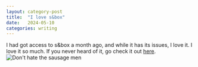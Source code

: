 ```yaml
---
layout: category-post
title:  "I love s&box"
date:   2024-05-10
categories: writing
---
```

I had got access to s&box a month ago, and while it has its issues, I love it. I love it so much. If you never heard of it, go check it out [here].
![Don't hate the sausage men](/benscoolbio/assets/images/download1.jpg)

[here]: https://sbox.game/
